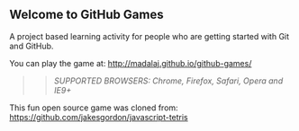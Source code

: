 ## Welcome to GitHub Games

A project based learning activity for people who are getting started with Git and GitHub.

You can play the game at: http://madalaj.github.io/github-games/

>> _*SUPPORTED BROWSERS*: Chrome, Firefox, Safari, Opera and IE9+_

This fun open source game was cloned from: https://github.com/jakesgordon/javascript-tetris

